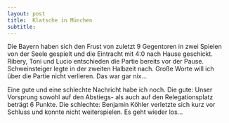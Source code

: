 ```yaml
---
layout: post
title:  Klatsche in München
subtitle:  
---
```


Die Bayern haben sich den Frust von zuletzt 9 Gegentoren in zwei Spielen von der Seele gespielt und die Eintracht mit 4:0 nach Hause geschickt. Ribery, Toni und Lucio entschieden die Partie bereits vor der Pause. Schweinsteiger legte in der zweiten Halbzeit nach. Große Worte will ich über die Partie nicht verlieren. Das war gar nix...

Eine gute und eine schlechte Nachricht habe ich noch. Die gute: Unser Vorsprung sowohl auf den Abstiegs- als auch auf den Relegationsplatz beträgt 6 Punkte. Die schlechte: Benjamin Köhler verletzte sich kurz vor Schluss und konnte nicht weiterspielen. Es geht wieder los...
